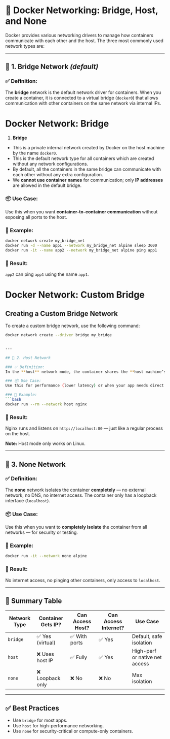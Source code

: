 
# 🐳 Docker Networking: Bridge, Host, and None

Docker provides various networking drivers to manage how containers communicate with each other and the host. The three most commonly used network types are:

---

## 🔹 1. Bridge Network *(default)*

### ✅ Definition:
The **bridge** network is the default network driver for containers. When you create a container, it is connected to a virtual bridge (`docker0`) that allows communication with other containers on the same network via internal IPs.
# Docker Network: Bridge

1. **Bridge**

- This is a private internal network created by Docker on the host machine by the name `docker0`.
- This is the default network type for all containers which are created without any network configurations.
- By default, all the containers in the same bridge can communicate with each other without any extra configuration.
- We **cannot use container names** for communication; only **IP addresses** are allowed in the default bridge.


### 📦 Use Case:
Use this when you want **container-to-container communication** without exposing all ports to the host.

### 🔧 Example:
```bash
docker network create my_bridge_net
docker run -d --name app1 --network my_bridge_net alpine sleep 3600
docker run -it --name app2 --network my_bridge_net alpine ping app1
```

### 📌 Result:
`app2` can ping `app1` using the name `app1`.
# Docker Network: Custom Bridge

## Creating a Custom Bridge Network

To create a custom bridge network, use the following command:

```bash
docker network create --driver bridge my_bridge


---

## 🔹 2. Host Network

### ✅ Definition:
In the **host** network mode, the container shares the **host machine’s network stack**. It doesn’t get its own IP or ports — it uses the host’s IP address directly.

### 📦 Use Case:
Use this for performance (lower latency) or when your app needs direct access to host networking (e.g., running on specific ports).

### 🔧 Example:
```bash
docker run --rm --network host nginx
```

### 📌 Result:
Nginx runs and listens on `http://localhost:80` — just like a regular process on the host.

**Note:** Host mode only works on Linux.

---

## 🔹 3. None Network

### ✅ Definition:
The **none** network isolates the container **completely** — no external network, no DNS, no internet access. The container only has a loopback interface (`localhost`).

### 📦 Use Case:
Use this when you want to **completely isolate** the container from all networks — for security or testing.

### 🔧 Example:
```bash
docker run -it --network none alpine
```

### 📌 Result:
No internet access, no pinging other containers, only access to `localhost`.

---

## 🔄 Summary Table

| Network Type | Container Gets IP? | Can Access Host? | Can Access Internet? | Use Case |
|--------------|--------------------|------------------|-----------------------|----------|
| `bridge`     | ✅ Yes (virtual)    | ✅ With ports     | ✅ Yes                 | Default, safe isolation |
| `host`       | ❌ Uses host IP     | ✅ Fully          | ✅ Yes                 | High-perf or native net access |
| `none`       | ❌ Loopback only    | ❌ No             | ❌ No                  | Max isolation |

---

## ✅ Best Practices

- Use `bridge` for most apps.
- Use `host` for high-performance networking.
- Use `none` for security-critical or compute-only containers.
